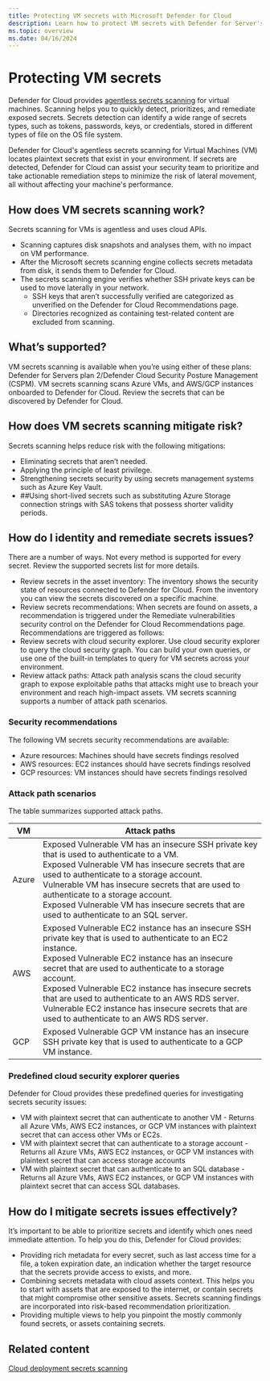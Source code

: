 ```yaml
---
title: Protecting VM secrets with Microsoft Defender for Cloud
description: Learn how to protect VM secrets with Defender for Server's agentless secrets scanning in Microsoft Defender for Cloud.
ms.topic: overview
ms.date: 04/16/2024
---
```



# Protecting VM secrets

Defender for Cloud provides [agentless secrets scanning](secrets-scanning.md) for virtual machines. Scanning helps you to quickly detect, prioritizes, and remediate exposed secrets. Secrets detection can identify a wide range of secrets types, such as tokens, passwords, keys, or credentials, stored in different types of file on the OS file system. 

Defender for Cloud's agentless secrets scanning for Virtual Machines (VM) locates plaintext secrets that exist in your environment. If secrets are detected, Defender for Cloud can assist your security team to prioritize and take actionable remediation steps to minimize the risk of lateral movement, all without affecting your machine's performance.

## How does VM secrets scanning work?

Secrets scanning for VMs is agentless and uses cloud APIs.

- Scanning captures disk snapshots and analyses them, with no impact on VM performance. 
- After the Microsoft secrets scanning engine collects secrets metadata from disk, it sends them to Defender for Cloud. 
- The secrets scanning engine verifies whether SSH private keys can be used to move laterally in your network.
    - SSH keys that aren’t successfully verified are categorized as unverified on the Defender for Cloud Recommendations page. 
    - Directories recognized as containing test-related content are excluded from scanning.

## What’s supported?

VM secrets scanning is available when you’re using either of these plans: Defender for Servers plan 2/Defender Cloud Security Posture Management (CSPM). VM secrets scanning scans Azure VMs, and AWS/GCP instances onboarded to Defender for Cloud. Review the secrets that can be discovered by Defender for Cloud.

## How does VM secrets scanning mitigate risk?

Secrets scanning helps reduce risk with the following mitigations:

- Eliminating secrets that aren’t needed.
- Applying the principle of least privilege.
- Strengthening secrets security by using secrets management systems such as Azure Key Vault.
- ##Using short-lived secrets such as substituting Azure Storage connection strings with SAS tokens that possess shorter validity periods.

## How do I identity and remediate secrets issues?

There are a number of ways. Not every method is supported for every secret. Review the supported secrets list for more details.

- Review secrets in the asset inventory: The inventory shows the security state of resources connected to Defender for Cloud. From the inventory you can view the secrets discovered on a specific machine.
- Review secrets recommendations: When secrets are found on assets, a recommendation is triggered under the Remediate vulnerabilities security control on the Defender for Cloud Recommendations page. Recommendations are triggered as follows:
- Review secrets with cloud security explorer.  Use cloud security explorer to query the cloud security graph. You can build your own queries, or use one of the built-in templates to query for VM secrets across your environment.
- Review attack paths: Attack path analysis scans the cloud security graph to expose exploitable paths that attacks might use to breach your environment and reach high-impact assets. VM secrets scanning supports a number of attack path scenarios.
    
### Security recommendations

The following VM secrets security recommendations are available:

- Azure resources: Machines should have secrets findings resolved
- AWS resources: EC2 instances should have secrets findings resolved
- GCP resources: VM instances should have secrets findings resolved


### Attack path scenarios

The table summarizes supported attack paths.

**VM** | **Attack paths**
--- | ---
Azure | Exposed Vulnerable VM has an insecure SSH private key that is used to authenticate to a VM.<br/>Exposed Vulnerable VM has insecure secrets that are used to authenticate to a storage account.<br/>Vulnerable VM has insecure secrets that are used to authenticate to a storage account.<br/>Exposed Vulnerable VM has insecure secrets that are used to authenticate to an SQL server.
AWS | Exposed Vulnerable EC2 instance has an insecure SSH private key that is used to authenticate to an EC2 instance.<br/>Exposed Vulnerable EC2 instance has an insecure secret that are used to authenticate to a storage account.<br/>Exposed Vulnerable EC2 instance has insecure secrets that are used to authenticate to an AWS RDS server.<br/>Vulnerable EC2 instance has insecure secrets that are used to authenticate to an AWS RDS server.
GCP | Exposed Vulnerable GCP VM instance has an insecure SSH private key that is used to authenticate to a GCP VM instance.

### Predefined cloud security explorer queries

Defender for Cloud provides these predefined queries for investigating secrets security issues:

- VM with plaintext secret that can authenticate to another VM - Returns all Azure VMs, AWS EC2 instances, or GCP VM instances with plaintext secret that can access other VMs or EC2s.
- VM with plaintext secret that can authenticate to a storage account - Returns all Azure VMs, AWS EC2 instances, or GCP VM instances with plaintext secret that can access storage accounts
- VM with plaintext secret that can authenticate to an SQL database - Returns all Azure VMs, AWS EC2 instances, or GCP VM instances with plaintext secret that can access SQL databases.


## How do I mitigate secrets issues effectively?

It’s important to be able to prioritize secrets and identify which ones need immediate attention. To help you do this, Defender for Cloud provides:

- Providing rich metadata for every secret, such as last access time for a file, a token expiration date, an indication whether the target resource that the secrets provide access to exists, and more.
- Combining secrets metadata with cloud assets context. This helps you to start with assets that are exposed to the internet, or contain secrets that might compromise other sensitive assets. Secrets scanning findings are incorporated into risk-based recommendation prioritization.
- Providing multiple views to help you pinpoint the mostly commonly found secrets, or assets containing secrets.

## Related content

[Cloud deployment secrets scanning](secrets-scanning-cloud-deployment.md)
